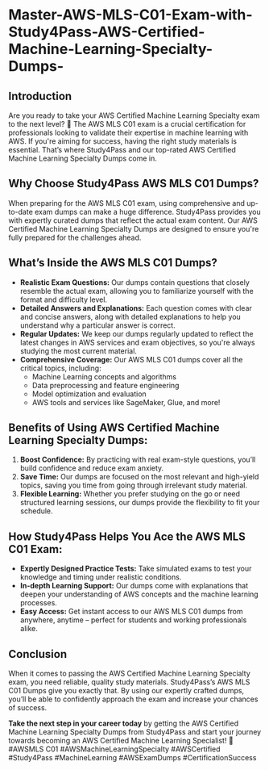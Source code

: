 # Master-AWS-MLS-C01-Exam-with-Study4Pass-AWS-Certified-Machine-Learning-Specialty-Dumps-
## Introduction
Are you ready to take your AWS Certified Machine Learning Specialty exam to the next level? 🌟 The AWS MLS C01 exam is a crucial certification for professionals looking to validate their expertise in machine learning with AWS. If you're aiming for success, having the right study materials is essential. That’s where Study4Pass and our top-rated AWS Certified Machine Learning Specialty Dumps come in.

## Why Choose Study4Pass AWS MLS C01 Dumps?
When preparing for the AWS MLS C01 exam, using comprehensive and up-to-date exam dumps can make a huge difference. Study4Pass provides you with expertly curated dumps that reflect the actual exam content. Our AWS Certified Machine Learning Specialty Dumps are designed to ensure you're fully prepared for the challenges ahead.

## What’s Inside the AWS MLS C01 Dumps?
- **Realistic Exam Questions:** Our dumps contain questions that closely resemble the actual exam, allowing you to familiarize yourself with the format and difficulty level.
- **Detailed Answers and Explanations:** Each question comes with clear and concise answers, along with detailed explanations to help you understand why a particular answer is correct.
- **Regular Updates:** We keep our dumps regularly updated to reflect the latest changes in AWS services and exam objectives, so you're always studying the most current material.
- **Comprehensive Coverage:** Our AWS MLS C01 dumps cover all the critical topics, including:
  - Machine Learning concepts and algorithms
  - Data preprocessing and feature engineering
  - Model optimization and evaluation
  - AWS tools and services like SageMaker, Glue, and more!

## Benefits of Using AWS Certified Machine Learning Specialty Dumps:
1. **Boost Confidence:** By practicing with real exam-style questions, you’ll build confidence and reduce exam anxiety.
2. **Save Time:** Our dumps are focused on the most relevant and high-yield topics, saving you time from going through irrelevant study material.
3. **Flexible Learning:** Whether you prefer studying on the go or need structured learning sessions, our dumps provide the flexibility to fit your schedule.

## How Study4Pass Helps You Ace the AWS MLS C01 Exam:
- **Expertly Designed Practice Tests:** Take simulated exams to test your knowledge and timing under realistic conditions.
- **In-depth Learning Support:** Our dumps come with explanations that deepen your understanding of AWS concepts and the machine learning processes.
- **Easy Access:** Get instant access to our AWS MLS C01 dumps from anywhere, anytime – perfect for students and working professionals alike.

## Conclusion
When it comes to passing the AWS Certified Machine Learning Specialty exam, you need reliable, quality study materials. Study4Pass’s AWS MLS C01 Dumps give you exactly that. By using our expertly crafted dumps, you’ll be able to confidently approach the exam and increase your chances of success.

**Take the next step in your career today** by getting the AWS Certified Machine Learning Specialty Dumps from Study4Pass and start your journey towards becoming an AWS Certified Machine Learning Specialist! 🚀
#AWSMLS C01 #AWSMachineLearningSpecialty #AWSCertified #Study4Pass #MachineLearning #AWSExamDumps #CertificationSuccess
